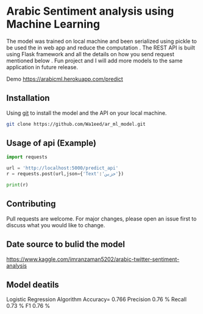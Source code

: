 # Arabic Sentiment analysis using Machine Learning

The model was trained on local machine and been serialized using pickle to be used the in web app and reduce the computation . The REST API is built using Flask framework and all the details on how you send request mentioned below . Fun project and I will add more models to the same application in future release. 

Demo https://arabicml.herokuapp.com/predict

## Installation

Using [git](https://github.com/Wa1eed/ar_ml_model.git) to install the model and the API on your local machine.

```bash
git clone https://github.com/Wa1eed/ar_ml_model.git

```

## Usage of api (Example)

```python
import requests

url = 'http://localhost:5000/predict_api'
r = requests.post(url,json={'Text':'حزين'}) 

print(r)

```

## Contributing
Pull requests are welcome. For major changes, please open an issue first to discuss what you would like to change.

## Date source to bulid the model 

https://www.kaggle.com/imranzaman5202/arabic-twitter-sentiment-analysis

## Model deatils 
Logistic Regression Algorithm
Accuracy= 0.766
Precision 0.76 %
Recall 0.73 %
F1 0.76 %



